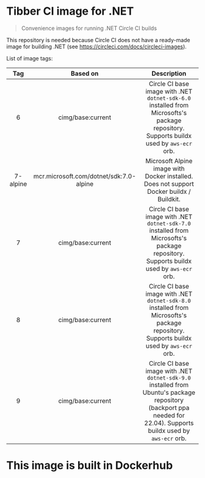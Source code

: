 # Tibber CI image for .NET

> Convenience images for running .NET Circle CI builds

This repository is needed because Circle CI does not have a ready-made image for building .NET (see https://circleci.com/docs/circleci-images).


List of image tags:

| Tag      | Based on                                | Description                                                         |
| :---:    | :---:                                   | :---:                                                               |
| 6        | cimg/base:current                       | Circle CI base image with .NET `dotnet-sdk-6.0` installed from Microsofts's package repository. Supports buildx used by `aws-ecr` orb.   |
| 7-alpine | mcr.microsoft.com/dotnet/sdk:7.0-alpine | Microsoft Alpine image with Docker installed. Does not support Docker buildx / Buildkit.                      |
| 7        | cimg/base:current                       | Circle CI base image with .NET `dotnet-sdk-7.0` installed from Microsofts's package repository. Supports buildx used by `aws-ecr` orb.   |
| 8        | cimg/base:current                       | Circle CI base image with .NET `dotnet-sdk-8.0` installed from Microsofts's package repository. Supports buildx used by `aws-ecr` orb.   |
| 9        | cimg/base:current                       | Circle CI base image with .NET `dotnet-sdk-9.0` installed from Ubuntu's package repository (backport ppa needed for 22.04). Supports buildx used by `aws-ecr` orb.   |

# This image is built in Dockerhub
